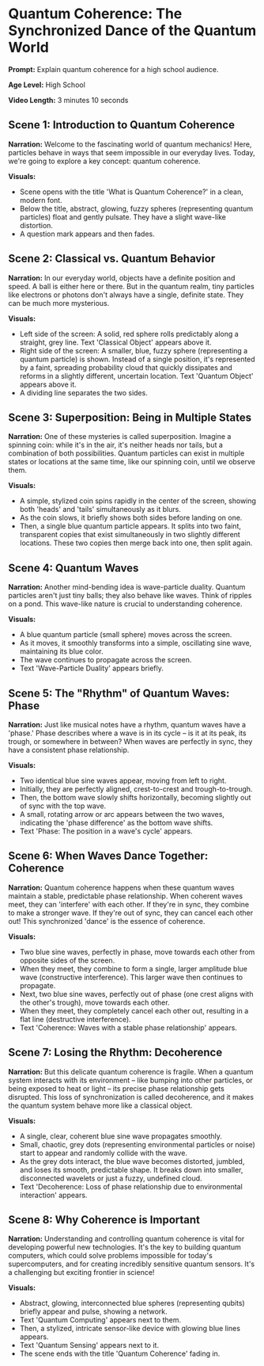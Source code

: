 # Quantum Coherence: The Synchronized Dance of the Quantum World

**Prompt:** Explain quantum coherence for a high school audience.

**Age Level:** High School

**Video Length:** 3 minutes 10 seconds

## Scene 1: Introduction to Quantum Coherence

**Narration:** Welcome to the fascinating world of quantum mechanics! Here, particles behave in ways that seem impossible in our everyday lives. Today, we're going to explore a key concept: quantum coherence.

**Visuals:**
- Scene opens with the title 'What is Quantum Coherence?' in a clean, modern font.
- Below the title, abstract, glowing, fuzzy spheres (representing quantum particles) float and gently pulsate. They have a slight wave-like distortion.
- A question mark appears and then fades.

## Scene 2: Classical vs. Quantum Behavior

**Narration:** In our everyday world, objects have a definite position and speed. A ball is either here or there. But in the quantum realm, tiny particles like electrons or photons don't always have a single, definite state. They can be much more mysterious.

**Visuals:**
- Left side of the screen: A solid, red sphere rolls predictably along a straight, grey line. Text 'Classical Object' appears above it.
- Right side of the screen: A smaller, blue, fuzzy sphere (representing a quantum particle) is shown. Instead of a single position, it's represented by a faint, spreading probability cloud that quickly dissipates and reforms in a slightly different, uncertain location. Text 'Quantum Object' appears above it.
- A dividing line separates the two sides.

## Scene 3: Superposition: Being in Multiple States

**Narration:** One of these mysteries is called superposition. Imagine a spinning coin: while it's in the air, it's neither heads nor tails, but a combination of both possibilities. Quantum particles can exist in multiple states or locations at the same time, like our spinning coin, until we observe them.

**Visuals:**
- A simple, stylized coin spins rapidly in the center of the screen, showing both 'heads' and 'tails' simultaneously as it blurs.
- As the coin slows, it briefly shows both sides before landing on one.
- Then, a single blue quantum particle appears. It splits into two faint, transparent copies that exist simultaneously in two slightly different locations. These two copies then merge back into one, then split again.

## Scene 4: Quantum Waves

**Narration:** Another mind-bending idea is wave-particle duality. Quantum particles aren't just tiny balls; they also behave like waves. Think of ripples on a pond. This wave-like nature is crucial to understanding coherence.

**Visuals:**
- A blue quantum particle (small sphere) moves across the screen.
- As it moves, it smoothly transforms into a simple, oscillating sine wave, maintaining its blue color.
- The wave continues to propagate across the screen.
- Text 'Wave-Particle Duality' appears briefly.

## Scene 5: The "Rhythm" of Quantum Waves: Phase

**Narration:** Just like musical notes have a rhythm, quantum waves have a 'phase.' Phase describes where a wave is in its cycle – is it at its peak, its trough, or somewhere in between? When waves are perfectly in sync, they have a consistent phase relationship.

**Visuals:**
- Two identical blue sine waves appear, moving from left to right.
- Initially, they are perfectly aligned, crest-to-crest and trough-to-trough.
- Then, the bottom wave slowly shifts horizontally, becoming slightly out of sync with the top wave.
- A small, rotating arrow or arc appears between the two waves, indicating the 'phase difference' as the bottom wave shifts.
- Text 'Phase: The position in a wave's cycle' appears.

## Scene 6: When Waves Dance Together: Coherence

**Narration:** Quantum coherence happens when these quantum waves maintain a stable, predictable phase relationship. When coherent waves meet, they can 'interfere' with each other. If they're in sync, they combine to make a stronger wave. If they're out of sync, they can cancel each other out! This synchronized 'dance' is the essence of coherence.

**Visuals:**
- Two blue sine waves, perfectly in phase, move towards each other from opposite sides of the screen.
- When they meet, they combine to form a single, larger amplitude blue wave (constructive interference). This larger wave then continues to propagate.
- Next, two blue sine waves, perfectly out of phase (one crest aligns with the other's trough), move towards each other.
- When they meet, they completely cancel each other out, resulting in a flat line (destructive interference).
- Text 'Coherence: Waves with a stable phase relationship' appears.

## Scene 7: Losing the Rhythm: Decoherence

**Narration:** But this delicate quantum coherence is fragile. When a quantum system interacts with its environment – like bumping into other particles, or being exposed to heat or light – its precise phase relationship gets disrupted. This loss of synchronization is called decoherence, and it makes the quantum system behave more like a classical object.

**Visuals:**
- A single, clear, coherent blue sine wave propagates smoothly.
- Small, chaotic, grey dots (representing environmental particles or noise) start to appear and randomly collide with the wave.
- As the grey dots interact, the blue wave becomes distorted, jumbled, and loses its smooth, predictable shape. It breaks down into smaller, disconnected wavelets or just a fuzzy, undefined cloud.
- Text 'Decoherence: Loss of phase relationship due to environmental interaction' appears.

## Scene 8: Why Coherence is Important

**Narration:** Understanding and controlling quantum coherence is vital for developing powerful new technologies. It's the key to building quantum computers, which could solve problems impossible for today's supercomputers, and for creating incredibly sensitive quantum sensors. It's a challenging but exciting frontier in science!

**Visuals:**
- Abstract, glowing, interconnected blue spheres (representing qubits) briefly appear and pulse, showing a network.
- Text 'Quantum Computing' appears next to them.
- Then, a stylized, intricate sensor-like device with glowing blue lines appears.
- Text 'Quantum Sensing' appears next to it.
- The scene ends with the title 'Quantum Coherence' fading in.

